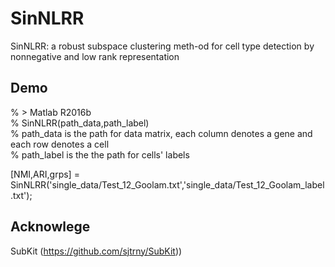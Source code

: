 # SinNLRR
SinNLRR: a robust subspace clustering meth-od for cell type detection by nonnegative and low rank representation

## Demo
% > Matlab R2016b <br />
% SinNLRR(path_data,path_label) <br />
% path_data is the path for data matrix, each column denotes a gene and each row denotes a cell <br />
% path_label is the the path for cells' labels <br />

[NMI,ARI,grps] = SinNLRR('single_data/Test_12_Goolam.txt','single_data/Test_12_Goolam_label.txt');


## Acknowlege

SubKit (https://github.com/sjtrny/SubKit))
